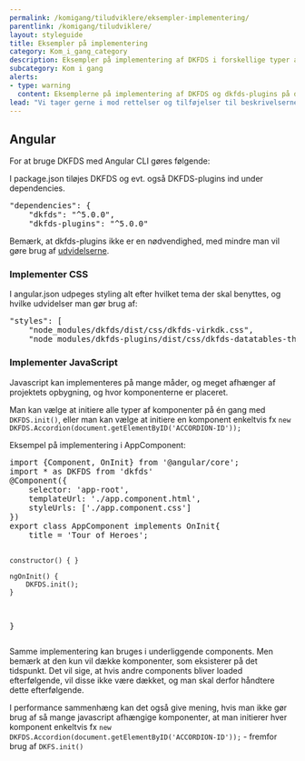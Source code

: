 ```yaml
---
permalink: /komigang/tiludviklere/eksempler-implementering/
parentlink: /komigang/tiludviklere/
layout: styleguide
title: Eksempler på implementering
category: Kom_i_gang_category
description: Eksempler på implementering af DKFDS i forskellige typer af projekter
subcategory: Kom i gang
alerts:
- type: warning
  content: Eksemplerne på implementering af DKFDS og dkfds-plugins på denne side er indsendt af brugere af Det Fælles designsystem. Det Fælles Designsystem supporterer ikke disse eksempler.
lead: "Vi tager gerne i mod rettelser og tilføjelser til beskrivelserne på denne side, da brugerne gerne selv er "
---
```

<section>
    <h2>Angular</h2>
    <p>For at bruge DKFDS med Angular CLI gøres følgende:</p>
    <p>I package.json tiløjes DKFDS og evt. også DKFDS­-plugins ind under dependencies.</p>
<pre>
"dependencies": {
    "dkfds": "^5.0.0",
    "dkfds-plugins": "^5.0.0"
</pre>
    <p>Bemærk, at dkfds-plugins ikke er en nødvendighed, med mindre man vil gøre brug af <a href="/udvidelser/">udvidelserne</a>.</p>
    <h3>Implementer CSS</h3>
    <p>I angular.json udpeges styling alt efter hvilket tema der skal benyttes, og hvilke udvidelser man gør brug af:</p>
<pre>
"styles": [
    "node_modules/dkfds/dist/css/dkfds-­virkdk.css",
    "node_modules/dkfds-­plugins/dist/css/dkfds­-datatables­-theme.min.css"
</pre>
    <h3>Implementer JavaScript</h3>
    <p>Javascript kan implementeres på mange måder, og meget afhænger af projektets opbygning, og hvor komponenterne er placeret.</p>
    <p>Man kan vælge at initiere alle typer af komponenter på én gang med <code>DKFDS.init()</code>, eller man kan vælge at initiere en komponent enkeltvis fx <code>new DKFDS.Accordion(document.getElementByID('ACCORDION-ID'));</code></p>
    <p>Eksempel på implementering i AppComponent:</p>
<pre>
import {Component, OnInit} from '@angular/core';
import * as DKFDS from 'dkfds'
@Component({
    selector: 'app-root',
    templateUrl: './app.component.html',
    styleUrls: ['./app.component.css']
})
export class AppComponent implements OnInit{
    title = 'Tour of Heroes';
    
    constructor() { }
    
    ngOnInit() {
        DKFDS.init();
    }
}
</pre>
    <p>Samme implementering kan bruges i underliggende components. Men bemærk at den kun vil dække komponenter, som eksisterer på det tidspunkt. Det vil sige, at hvis andre components bliver loaded efterfølgende, vil disse ikke være dækket, og man skal derfor håndtere dette efterfølgende.</p>
    <p>I performance sammenhæng kan det også give mening, hvis man ikke gør brug af så mange javascript afhængige komponenter, at man initierer hver komponent enkeltvis fx <code>new DKFDS.Accordion(document.getElementByID('ACCORDION-ID'));</code> - fremfor brug af <code>DKFS.init()</code></p>
</section>
